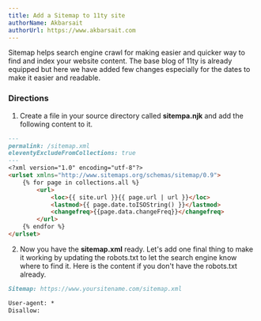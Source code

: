 ```yaml
---
title: Add a Sitemap to 11ty site
authorName: Akbarsait
authorUrl: https://www.akbarsait.com
---
```


Sitemap helps search engine crawl for making easier and quicker way to find and index your website content. The base blog of 11ty is already equipped but here we have added few changes especially for the dates to make it easier and readable. 

### Directions
1. Create a file in your source directory  called **sitempa.njk** and add the following content to it.

```md
---
permalink: /sitemap.xml
eleventyExcludeFromCollections: true
---
<?xml version="1.0" encoding="utf-8"?>
<urlset xmlns="http://www.sitemaps.org/schemas/sitemap/0.9">
    {% for page in collections.all %}
        <url>
            <loc>{{ site.url }}{{ page.url | url }}</loc>
            <lastmod>{{ page.date.toISOString() }}</lastmod>
            <changefreq>{{page.data.changeFreq}}</changefreq>
        </url>
    {% endfor %}
</urlset>
```

2. Now you have the **sitemap.xml** ready. Let's add one final thing to make it working by updating the robots.txt to let the search engine know where to find it. Here is the content if you don't have the robots.txt already. 

```md
Sitemap: https://www.yoursitename.com/sitemap.xml

User-agent: *
Disallow:
```